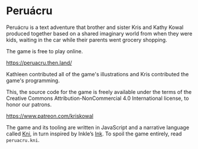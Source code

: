# Peruácru

Peruácru is a text adventure that brother and sister Kris and Kathy Kowal
produced together based on a shared imaginary world from when they were kids,
waiting in the car while their parents went grocery shopping.

The game is free to play online.

https://peruacru.then.land/

Kathleen contributed all of the game's illustrations and Kris contributed the
game's programming.

This, the source code for the game is freely available under the terms of the
Creative Commons Attribution-NonCommercial 4.0 International license,
to honor our patrons.

https://www.patreon.com/kriskowal

The game and its tooling are written in JavaScript and a narrative language
called [Kni][], in turn inspired by Inkle’s [Ink][].
To spoil the game entirely, read `peruacru.kni`.

[Kni]: https://github.com/kriskowal/kni
[Ink]: https://www.inklestudios.com/ink/
